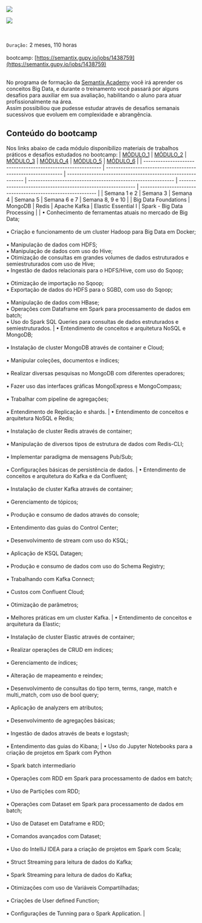 [![](https://github.com/Manoel/Big-Data-Engineer-Semantix/blob/main/logo.png)](https://www.linkedin.com/in/manoel-rodrigues-do-nascimento-2359a732)

[![](https://img.shields.io/badge/made%20by-manoel-blue)](https://www.linkedin.com/in/manoel-rodrigues-do-nascimento-2359a732)

</br></br>
`Duração:` 2 meses, 110 horas
</br></br>
bootcamp: [https://semantix.gupy.io/jobs/1438759](https://semantix.gupy.io/jobs/1438759)
</br></br>

No programa de formação da [Semantix Academy](https://semantix.ai/academy/) você irá aprender os conceitos Big Data, e durante o treinamento você passará por alguns desafios para auxiliar em sua avaliação, habilitando o aluno para atuar profissionalmente na área.</br>
Assim possibiliou que pudesse estudar através de desafios semanais sucessivos que evoluem em complexidade e abrangência.

## Conteúdo do bootcamp

Nos links abaixo de cada módulo disponibilizo materiais de trabalhos práticos e desafios estudados no bootcamp:
| [MÓDULO_1](https://github.com/Manoel/Big-Data-Engineer-Semantix/tree/main/Modulo_Big_Data_Foundations) | [MÓDULO_2](https://github.com/Manoel/Big-Data-Engineer-Semantix/tree/main/Modulo_MongoDB) | [MÓDULO_3](https://github.com/Manoel/Big-Data-Engineer-Semantix/tree/main/Modulo_Redis) | [MÓDULO_4](https://github.com/Manoel/Big-Data-Engineer-Semantix/tree/main/Modulo_Kafka) | [MÓDULO_5](https://github.com/Manoel/Big-Data-Engineer-Semantix/tree/main/Modulo_Elastic) | [MÓDULO_6](https://github.com/Manoel/Big-Data-Engineer-Semantix/tree/main/Modulo_Spark) |
| ------------------------------------------------------------ | ------------------------------------------------------------ | ------------------------------------------------------------ | ------------------------------------------------------------ | ------------------------------------------------------------ | ------------------------------------------------------------ |
| Semana 1 e 2                                                 | Semana 3                                                     | Semana 4                                                     | Semana 5                                                     | Semana 6 e 7                                                 | Semana 8, 9 e 10                                             |
| Big Data Foundations                                         | MongoDB                                                      | Redis                                                        | Apache Kafka                                                 | Elastic Essential I                                          | Spark - Big Data Processing                                  |
| • Conhecimento de ferramentas atuais no mercado de Big Data;<br/><br/>• Criação e funcionamento de um cluster Hadoop para Big Data em Docker;<br/><br/>• Manipulação de dados com HDFS;  <br/>• Manipulação de dados com uso do Hive;<br/>• Otimização de consultas em grandes volumes de dados estruturados e semiestruturados com uso de Hive;<br/>• Ingestão de dados relacionais para o HDFS/Hive, com uso do Sqoop;<br/><br/>• Otimização de importação no Sqoop;<br/>• Exportação de dados do HDFS para o SGBD, com uso do Sqoop;<br/><br/>• Manipulação de dados com HBase;<br/>• Operações com Dataframe em Spark para processamento de dados em batch;<br/>• Uso do Spark SQL Queries para consultas de dados estruturados e semiestruturados. | • Entendimento de conceitos e arquitetura NoSQL e MongoDB;<br/><br/>• Instalação de cluster MongoDB através de container e Cloud;<br/><br/>• Manipular coleções, documentos e índices;<br/><br/>• Realizar diversas pesquisas no MongoDB com diferentes operadores;<br/><br/>• Fazer uso das interfaces gráficas MongoExpress e MongoCompass;<br/><br/>• Trabalhar com pipeline de agregações;<br/><br/>• Entendimento de Replicação e shards. | • Entendimento de conceitos e arquitetura NoSQL e Redis;<br/><br/>• Instalação de cluster Redis através de container;<br/><br/>• Manipulação de diversos tipos de estrutura de dados com Redis-CLI;<br/><br/>• Implementar paradigma de mensagens Pub/Sub;<br/><br/>• Configurações básicas de persistência de dados. | • Entendimento de conceitos e arquitetura do Kafka e da Confluent;<br/><br/>• Instalação de cluster Kafka através de container;<br/><br/>• Gerenciamento de tópicos;<br/><br/>• Produção e consumo de dados através do console;<br/><br/>• Entendimento das guias do Control Center;<br/><br/>• Desenvolvimento de stream com uso do KSQL;<br/><br/>• Aplicação de KSQL Datagen;<br/><br/>• Produção e consumo de dados com uso do Schema Registry;<br/><br/>• Trabalhando com Kafka Connect;<br/><br/>• Custos com Confluent Cloud;<br/><br/>• Otimização de parâmetros;<br/><br/>• Melhores práticas em um cluster Kafka. | • Entendimento de conceitos e arquitetura da Elastic;<br/><br/>• Instalação de cluster Elastic através de container;<br/><br/>• Realizar operações de CRUD em índices;<br/><br/>• Gerenciamento de índices;<br/><br/>• Alteração de mapeamento e reindex;<br/><br/>• Desenvolvimento de consultas do tipo term, terms, range, match e multi_match, com uso de bool query;<br/><br/>• Aplicação de analyzers em atributos;<br/><br/>• Desenvolvimento de agregações básicas;<br/><br/>• Ingestão de dados através de beats e logstash;<br/><br/>• Entendimento das guias do Kibana; | • Uso do Jupyter Notebooks para a criação de projetos em Spark com Python<br/><br/>• Spark batch intermediario<br/><br/>• Operações com RDD em Spark para processamento de dados em batch;<br/><br/>• Uso de Partições com RDD;<br/><br/>• Operações com Dataset em Spark para processamento de dados em batch;<br/><br/>• Uso de Dataset em Dataframe e RDD;<br/><br/>• Comandos avançados com Dataset;<br/><br/>• Uso do IntelliJ IDEA para a criação de projetos em Spark com Scala;<br/><br/>• Struct Streaming para leitura de dados do Kafka;<br/><br/>• Spark Streaming para leitura de dados do Kafka;<br/><br/>• Otimizações com uso de Variáveis Compartilhadas;<br/><br/>• Criações de User defined Function;<br/><br/>• Configurações de Tunning para o Spark Application. |

